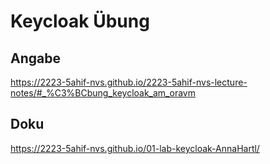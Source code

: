 # Keycloak Übung

## Angabe

https://2223-5ahif-nvs.github.io/2223-5ahif-nvs-lecture-notes/#_%C3%BCbung_keycloak_am_oravm

## Doku

https://2223-5ahif-nvs.github.io/01-lab-keycloak-AnnaHartl/
